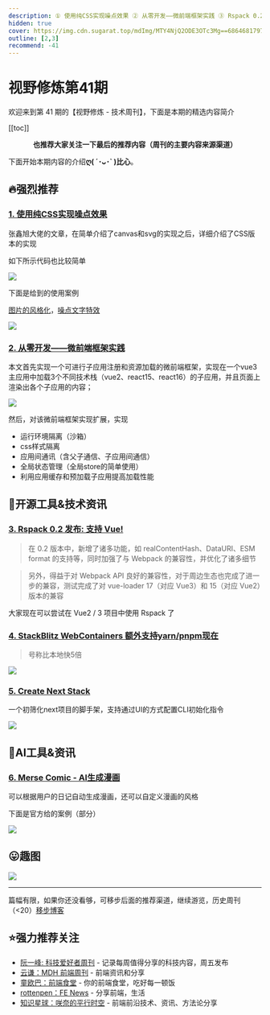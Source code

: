 ```yaml
---
description: ① 使用纯CSS实现噪点效果 ② 从零开发——微前端框架实践 ③ Rspack 0.2 发布,支持 Vue! ④ StackBlitz WebContainers 额外支持yarn/pnpm现在 ⑤ Create Next Stack ⑥ Merse Comic - AI生成漫画
hidden: true
cover: https://img.cdn.sugarat.top/mdImg/MTY4NjQ2ODE3OTc3Mg==686468179772
outline: [2,3]
recommend: -41
---
```


# 视野修炼第41期

欢迎来到第 41 期的【视野修炼 - 技术周刊】，下面是本期的精选内容简介

[[toc]]

<center>

**​也推荐大家关注一下最后的推荐内容（周刊的主要内容来源渠道）**
</center>

下面开始本期内容的介绍**ღ( ´･ᴗ･` )比心**。
## 🔥强烈推荐
### [1. 使用纯CSS实现噪点效果](https://www.zhangxinxu.com/wordpress/2023/06/css-noise/)
张鑫旭大佬的文章，在简单介绍了canvas和svg的实现之后，详细介绍了CSS版本的实现

如下所示代码也比较简单

![](https://img.cdn.sugarat.top/mdImg/MTY4NjQ1MTk0MzU5NQ==686451943595)

下面是给到的使用案例

[图片的风格化](https://www.zhangxinxu.com/study/202306/css-old-photo-demo.php)，[噪点文字特效](https://www.zhangxinxu.com/study/202306/css-nosic-text-demo.php)

![](https://img.cdn.sugarat.top/mdImg/MTY4NjQ1MjIzODkxNA==686452238914)

### [2. 从零开发——微前端框架实践](https://mp.weixin.qq.com/s/YOr1OnCEk8-XssrTyeM6Pw)

本文首先实现一个可进行子应用注册和资源加载的微前端框架，实现在一个vue3主应用中加载3个不同技术栈（vue2、react15、react16）的子应用，并且页面上渲染出各个子应用的内容；

![](https://img.cdn.sugarat.top/mdImg/MTY4NjQ2NTUzNDk2MQ==686465534961)

然后，对该微前端框架实现扩展，实现
* 运行环境隔离（沙箱）
* css样式隔离
* 应用间通讯（含父子通信、子应用间通信）
* 全局状态管理（全局store的简单使用）
* 利用应用缓存和预加载子应用提高加载性能

## 🔧开源工具&技术资讯

### [3. Rspack 0.2 发布: 支持 Vue!](https://www.rspack.dev/zh/blog/announcing-0.2.html)
>在 0.2 版本中，新增了诸多功能，如 realContentHash、DataURI、ESM format 的支持等，同时加强了与 Webpack 的兼容性，并优化了诸多细节

>另外，得益于对 Webpack API 良好的兼容性，对于周边生态也完成了进一步的兼容，测试完成了对 vue-loader 17（对应 Vue3）和 15（对应 Vue2）版本的兼容

大家现在可以尝试在 Vue2 / 3 项目中使用 Rspack 了

### [4. StackBlitz WebContainers 额外支持yarn/pnpm现在](https://blog.stackblitz.com/posts/announcing-native-package-manager-support/)
>号称比本地快5倍

![](https://img.cdn.sugarat.top/mdImg/MTY4NjQ1MTIxMjk0Nw==686451212947)

### [5. Create Next Stack](https://www.create-next-stack.com/)

一个初筛化next项目的脚手架，支持通过UI的方式配置CLI初始化指令

![](https://img.cdn.sugarat.top/mdImg/MTY4NjQ2NDYwMzkwNA==686464603904)

## 🤖AI工具&资讯
### [6. Merse Comic - AI生成漫画](https://comic.merse.co/)
可以根据用户的日记自动生成漫画，还可以自定义漫画的风格

下面是官方给的案例（部分）

![](https://img.cdn.sugarat.top/mdImg/MTY4NjQ2NjcwNTU4OQ==686466705590)

## 😛趣图

![](https://img.cdn.sugarat.top/mdImg/MTY4NjQ2NjkxMDMwOQ==686466910309)

---

篇幅有限，如果你还没看够，可移步后面的推荐渠道，继续游览，历史周刊（<20）[移步博客](https://sugarat.top/weekly/index.html)

## ⭐️强力推荐关注
* [阮一峰: 科技爱好者周刊](https://www.ruanyifeng.com/blog/archives.html) - 记录每周值得分享的科技内容，周五发布
* [云谦：MDH 前端周刊](https://www.yuque.com/chencheng/mdh-weekly) - 前端资讯和分享
* [童欧巴：前端食堂](https://github.com/Geekhyt/weekly) - 你的前端食堂，吃好每一顿饭
* [rottenpen：FE News](https://rottenpen.zhubai.love/) - 分享前端，生活
* [知识星球：咲奈的平行时空](https://wx.zsxq.com/dweb2/index/group/15552285284822) - 前端前沿技术、资讯、方法论分享